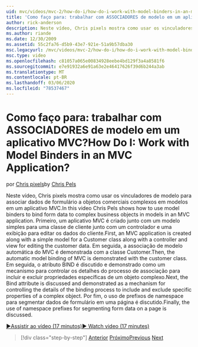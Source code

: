 ```yaml
---
uid: mvc/videos/mvc-2/how-do-i/how-do-i-work-with-model-binders-in-an-mvc-application
title: 'Como faço para: trabalhar com ASSOCIADORES de modelo em um aplicativo MVC? | Microsoft Docs'
author: rick-anderson
description: Neste vídeo, Chris pixels mostra como usar os vinculadores de modelo para associar dados de formulário a objetos comerciais complexos em modelos em um aplicativo MVC. Primeiro, um Applicat MVC...
ms.author: riande
ms.date: 12/30/2009
ms.assetid: 55c2fa76-d5b9-43e7-921e-51a9b57dba30
msc.legacyurl: /mvc/videos/mvc-2/how-do-i/how-do-i-work-with-model-binders-in-an-mvc-application
msc.type: video
ms.openlocfilehash: c81057a065e00834928eebe4bd129f3a4a8581f6
ms.sourcegitcommit: e7e91932a6e91a63e2e46417626f39d6b244a3ab
ms.translationtype: MT
ms.contentlocale: pt-BR
ms.lasthandoff: 03/06/2020
ms.locfileid: "78537467"
---
```

# <a name="how-do-i-work-with-model-binders-in-an-mvc-application"></a><span data-ttu-id="8c989-105">Como faço para: trabalhar com ASSOCIADORES de modelo em um aplicativo MVC?</span><span class="sxs-lookup"><span data-stu-id="8c989-105">How Do I: Work with Model Binders in an MVC Application?</span></span>

<span data-ttu-id="8c989-106">por [Chris pixels](https://twitter.com/chrispels)</span><span class="sxs-lookup"><span data-stu-id="8c989-106">by [Chris Pels](https://twitter.com/chrispels)</span></span>

<span data-ttu-id="8c989-107">Neste vídeo, Chris pixels mostra como usar os vinculadores de modelo para associar dados de formulário a objetos comerciais complexos em modelos em um aplicativo MVC.</span><span class="sxs-lookup"><span data-stu-id="8c989-107">In this video Chris Pels shows how to use model binders to bind form data to complex business objects in models in an MVC application.</span></span> <span data-ttu-id="8c989-108">Primeiro, um aplicativo MVC é criado junto com um modelo simples para uma classe de cliente junto com um controlador e uma exibição para editar os dados do cliente.</span><span class="sxs-lookup"><span data-stu-id="8c989-108">First, an MVC application is created along with a simple model for a Customer class along with a controller and view for editing the customer data.</span></span> <span data-ttu-id="8c989-109">Em seguida, a associação de modelo automática do MVC é demonstrada com a classe Customer.</span><span class="sxs-lookup"><span data-stu-id="8c989-109">Then, the automatic model binding of MVC is demonstrated with the customer class.</span></span> <span data-ttu-id="8c989-110">Em seguida, o atributo BIND é discutido e demonstrado como um mecanismo para controlar os detalhes do processo de associação para incluir e excluir propriedades específicas de um objeto complexo.</span><span class="sxs-lookup"><span data-stu-id="8c989-110">Next, the Bind attribute is discussed and demonstrated as a mechanism for controlling the details of the binding process to include and exclude specific properties of a complex object.</span></span> <span data-ttu-id="8c989-111">Por fim, o uso de prefixos de namespace para segmentar dados de formulário em uma página é discutido.</span><span class="sxs-lookup"><span data-stu-id="8c989-111">Finally, the use of namespace prefixes for segmenting form data on a page is discussed.</span></span>

[<span data-ttu-id="8c989-112">&#9654;Assistir ao vídeo (17 minutos)</span><span class="sxs-lookup"><span data-stu-id="8c989-112">&#9654; Watch video (17 minutes)</span></span>](https://channel9.msdn.com/Blogs/ASP-NET-Site-Videos/how-do-i-work-with-model-binders-in-an-mvc-application)

> [!div class="step-by-step"]
> <span data-ttu-id="8c989-113">[Anterior](how-do-i-create-a-custom-html-helper-for-an-mvc-application.md)
> [Próximo](how-do-i-use-httpverbs-attributes-in-an-mvc-application.md)</span><span class="sxs-lookup"><span data-stu-id="8c989-113">[Previous](how-do-i-create-a-custom-html-helper-for-an-mvc-application.md)
[Next](how-do-i-use-httpverbs-attributes-in-an-mvc-application.md)</span></span>
